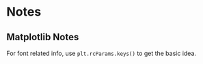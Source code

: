 # Notes

## Matplotlib Notes
For font related info, use `plt.rcParams.keys()` to get the basic idea.